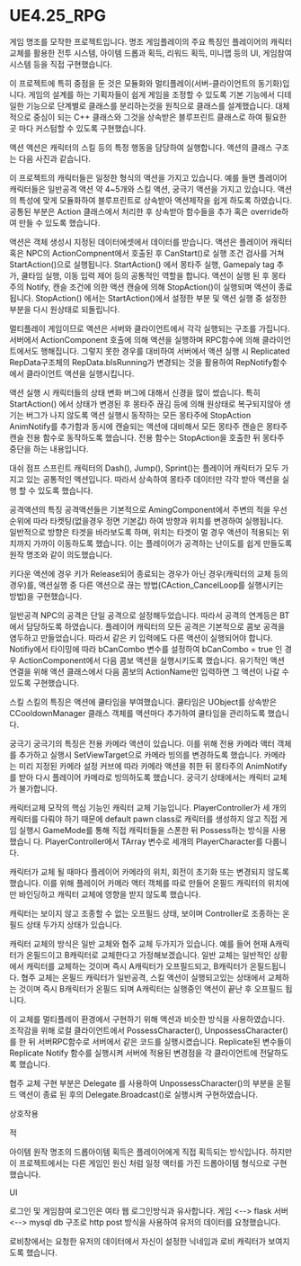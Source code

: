 # UE4.25_RPG

게임 명조를 모작한 프로젝트입니다.
명조 게임플레이의 주요 특징인 플레이어의 캐릭터 교체를 활용한 전투 시스템, 아이템 드롭과 획득, 리워드 획득, 미니맵 등의 UI, 게임참여 시스템 등을 직접 구현했습니다.

이 프로젝트에 특히 중점을 둔 것은 모듈화와 멀티플레이(서버-클라이언트의 동기화)입니다. 
게임의 설계를 하는 기획자들이 쉽게 게임을 조정할 수 있도록 기본 기능에서 디테일한 기능으로 단계별로 클래스를 분리하는것을 원칙으로 클래스를 설계했습니다.
대체적으로 중심이 되는 C++ 클래스와 그것을 상속받은 블루프린트 클래스로 하여 필요한 곳 마다 커스텀할 수 있도록 구현했습니다.


액션
 액션은 캐릭터의 스킬 등의 특정 행동을 담당하여 실행합니다.
 액션의 클래스 구조는 다음 사진과 같습니다.
 
 이 프로젝트의 캐릭터들은 일정한 형식의 액션을 가지고 있습니다. 예를 들면 플레이어 캐릭터들은 일반공격 액션 약 4~5개와 스킬 액션, 궁극기 액션을 가지고 있습니다.
 액션의 특성에 맞게 모듈화하여 블루프린트로 상속받아 액션제작을 쉽게 하도록 하였습니다. 공통된 부분은 Action 클래스에서 처리한 후 상속받아 함수들을 추가 혹은 override하여 만들 수 있도록 했습니다.
 
 액션은 객체 생성시 지정된 데이터에셋에서 데이터를 받습니다.
 액션은 플레이어 캐릭터 혹은 NPC의 ActionCompnent에서 호출된 후 CanStart()로 실행 조건 검사를 거쳐 StartAction()으로 실행됩니다.
 StartAction() 에서 몽타주 실행, Gamepaly tag 추가, 쿨타임 실행, 이동 입력 제어 등의 공통적인 역할을 합니다. 
 액션이 실행 된 후 몽타주의 Notify, 캔슬 조건에 의한 액션 캔슬에 의해 StopAction()이 실행되며 액션이 종료됩니다.
 StopAction() 에서는 StartAction()에서 설정한 부분 및 액션 실행 중 설정한 부분을 다시 원상태로 되돌립니다.
 
 멀티플레이 게임이므로 액션은 서버와 클라이언트에서 각각 실행되는 구조를 가집니다.
 서버에서 ActionComponent 호출에 의해 액션을 실행하며 RPC함수에 의해  클라이언트에서도 행해집니다. 그렇지 못한 경우를 대비하여  서버에서 액션 실행 시 Replicated RepData구조체의 RepData.bIsRunning가 변경되는 것을 활용하여 RepNotify함수에서 클라이언트 액션을 실행시킵니다.

 액션 실행 시 캐릭터들의 상태 변화 버그에 대해서 신경을 많이 썼습니다. 
 특히 StartAction() 에서 상태가 변경된 후 몽타주 끊김 등에 의해 원상태로 복구되지않아 생기는 버그가 나지 않도록 액션 실행시 동작하는 모든 몽타주에 StopAction AnimNotify를 추가함과 동시에 
 캔슬되는 액션에 대비해서 모든 몽타주 캔슬은 몽타주 캔슬 전용 함수로 동작하도록 했습니다.
 전용 함수는 StopAction을 호출한 뒤 몽타주 중단을 하는 내용입니다. 

 대쉬 점프 스프린트
  캐릭터의 Dash(), Jump(), Sprint()는 플레이어 캐릭터가 모두 가지고 있는 공통적인 액션입니다. 따라서 상속하여 몽타주 데이터만 각각 받아 액션을 실행 할 수 있도록 했습니다.

 공격액션의 특징
  공격액션들은 기본적으로 AmingComponent에서 주변의 적을 우선순위에 따라 타켓팅(없을경우 정면 기본값) 하여 방향과 위치를 변경하여 실행됩니다.
  일반적으로 방향은 타겟을 바라보도록 하며, 위치는 타겟이 멀 경우 액션이 적용되는 위치까지 가까이 이동하도록 했습니다. 
  이는 플레이어가 공격하는 난이도를 쉽게 만들도록 원작 명조와 같이 의도했습니다.

  키다운 액션에 경우 키가 Release되어 종료되는 경우가 아닌 경우(캐릭터의 교체 등의 경우)를, 액션실행 중 다른 액션으로 끊는 방법(CAction_CancelLoop를 실행시키는 방법)을 구현했습니다.
  
 일반공격
  NPC의 공격은 단일 공격으로 설정해두었습니다. 따라서 공격의 연계등은 BT에서 담당하도록 하였습니다.
  플레이어 캐릭터의 모든 공격은 기본적으로 콤보 공격을 염두하고 만들었습니다. 따라서 같은 키 입력에도 다른 액션이 실행되어야 합니다.
  Notifiy에서 타이밍에 따라 bCanCombo 변수를 설정하여 bCanCombo = true 인 경우 ActionComponent에서 다음 콤보 액션을 실행시키도록 했습니다.
  유기적인 액션 연결을 위해 액션 클래스에서 다음 콤보의 ActionName만 입력하면 그 액션이 나갈 수 있도록 구현했습니다.
  
 스킬
  스킬의 특징은 액션에 쿨타임을 부여했습니다. 쿨타임은 UObject를 상속받은 CCooldownManager 클래스 객체를 액션마다 추가하여 쿨타임을 관리하도록 했습니다.

 궁극기
  궁극기의 특징은 전용 카메라 액션이 있습니다. 이를 위해 전용 카메라 액터 객체를 추가하고 실행시 SetViewTarget으로 카메라 빙의를 변경하도록 했습니다.
  카메라는 미리 지정된 카메라 설정 커브에 따라 카메라 액션을 취한 뒤 몽타주의 AnimNotify를 받아 다시 플레이어 카메라로 빙의하도록 했습니다.
  궁극기 상태에서는 캐릭터 교체가 불가합니다.


캐릭터교체
 모작의 핵심 기능인 캐릭터 교체 기능입니다.
 PlayerController가 세 개의 캐릭터를 다뤄야 하기 때문에 default pawn class로 캐릭터를 생성하지 않고 직접 게임 실행시 GameMode를 통해 직접 캐릭터들을 스폰한 뒤 Possess하는 방식을 사용했습니 
 다. PlayerController에서 TArray 변수로 세개의 PlayerCharacter를 다룹니다.

 캐릭터가 교체 될 때마다 플레이어 카메라의 위치, 회전이 초기화 또는 변경되지 않도록 했습니다.
 이를 위해 플레이어 카메라 액터 객체를 따로 만들어 온필드 캐릭터의 위치에만 바인딩하고 캐릭터 교체에 영향을 받지 않도록 했습니다.
 
 캐릭터는 보이지 않고 조종할 수 없는 오프필드 상태, 보이며 Controller로 조종하는 온필드 상태 두가지 상태가 있습니다.

 캐릭터 교체의 방식은 일반 교체와 협주 교체 두가지가 있습니다.
 예를 들어 현재 A캐릭터가 온필드이고 B캐릭터로 교체한다고 가정해보겠습니다.
 일반 교체는 일반적인 상황에서 캐릭터를 교체하는 것이며 즉시 A캐릭터가 오프필드되고, B캐릭터가 온필드됩니다.
 협주 교체는 온필드 캐릭터가 일반공격, 스킬 액션이 실행되고있는 상태에서 교체하는 것이며 즉시 B캐릭터가 온필드 되며 A캐릭터는 실행중인 액션이 끝난 후 오프필드 됩니다.

 이 교체를 멀티플레이 환경에서 구현하기 위해 액션과 비슷한 방식을 사용하였습니다.
 조작감을 위해 로컬 클라이언트에서 PossessCharacter(), UnpossessCharacter()를 한 뒤 서버RPC함수로 서버에서 같은 코드를 실행시켰습니다. Replicate된 변수들이 Replicate Notify 함수를 실행시켜  서버에 적용된 변경점을 각 클라이언트에 전달하도록 했습니다.

 협주 교체 구현 부분은 Delegate 를 사용하여 UnpossessCharacter()의 부분을 온필드 액션이 종료 된 후의 Delegate.Broadcast()로 실행시켜 구현하였습니다.

상호작용

적

아이템
원작 명조의 드롭아이템 획득은 플레이어에게 직접 획득되는 방식입니다. 하지만 이 프로젝트에서는 다른 게임인 원신 처럼 일정 액터를 가진 드롭아이템 형식으로 구현했습니다.

UI

로그인 및 게임참여
로그인은 여타 웹 로그인방식과 유사합니다. 
게임 <--> flask 서버 <--> mysql db 구조로 http post 방식을 사용하여 유저의 데이터를 요청했습니다.

로비창에서는 요청한 유저의 데이터에서 자신이 설정한 닉네임과 로비 캐릭터가 보여지도록 했습니다.

